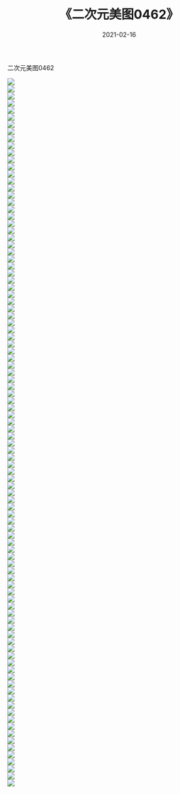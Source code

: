 ﻿---
layout: post
title:  《二次元美图0462》
date:   2021-02-16
img: http://imgx.orgx.ga/二次元/2021/二次元美图0462/000.jpg
categories: [美女, 清纯, 唯美]
---

二次元美图0462

 ![](http://imgx.orgx.ga/二次元/2021/二次元美图0462/001.jpg) <br>![](http://imgx.orgx.ga/二次元/2021/二次元美图0462/002.jpg) <br>![](http://imgx.orgx.ga/二次元/2021/二次元美图0462/003.jpg) <br>![](http://imgx.orgx.ga/二次元/2021/二次元美图0462/004.jpg) <br>![](http://imgx.orgx.ga/二次元/2021/二次元美图0462/005.jpg) <br>![](http://imgx.orgx.ga/二次元/2021/二次元美图0462/006.jpg) <br>![](http://imgx.orgx.ga/二次元/2021/二次元美图0462/007.jpg) <br>![](http://imgx.orgx.ga/二次元/2021/二次元美图0462/008.jpg) <br>![](http://imgx.orgx.ga/二次元/2021/二次元美图0462/009.jpg) <br>![](http://imgx.orgx.ga/二次元/2021/二次元美图0462/010.jpg) <br>![](http://imgx.orgx.ga/二次元/2021/二次元美图0462/011.jpg) <br>![](http://imgx.orgx.ga/二次元/2021/二次元美图0462/012.jpg) <br>![](http://imgx.orgx.ga/二次元/2021/二次元美图0462/013.jpg) <br>![](http://imgx.orgx.ga/二次元/2021/二次元美图0462/014.jpg) <br>![](http://imgx.orgx.ga/二次元/2021/二次元美图0462/015.jpg) <br>![](http://imgx.orgx.ga/二次元/2021/二次元美图0462/016.jpg) <br>![](http://imgx.orgx.ga/二次元/2021/二次元美图0462/017.jpg) <br>![](http://imgx.orgx.ga/二次元/2021/二次元美图0462/018.jpg) <br>![](http://imgx.orgx.ga/二次元/2021/二次元美图0462/019.jpg) <br>![](http://imgx.orgx.ga/二次元/2021/二次元美图0462/020.jpg) <br>![](http://imgx.orgx.ga/二次元/2021/二次元美图0462/021.jpg) <br>![](http://imgx.orgx.ga/二次元/2021/二次元美图0462/022.jpg) <br>![](http://imgx.orgx.ga/二次元/2021/二次元美图0462/023.jpg) <br>![](http://imgx.orgx.ga/二次元/2021/二次元美图0462/024.jpg) <br>![](http://imgx.orgx.ga/二次元/2021/二次元美图0462/025.jpg) <br>![](http://imgx.orgx.ga/二次元/2021/二次元美图0462/026.jpg) <br>![](http://imgx.orgx.ga/二次元/2021/二次元美图0462/027.jpg) <br>![](http://imgx.orgx.ga/二次元/2021/二次元美图0462/028.jpg) <br>![](http://imgx.orgx.ga/二次元/2021/二次元美图0462/029.jpg) <br>![](http://imgx.orgx.ga/二次元/2021/二次元美图0462/030.jpg) <br>![](http://imgx.orgx.ga/二次元/2021/二次元美图0462/031.jpg) <br>![](http://imgx.orgx.ga/二次元/2021/二次元美图0462/032.jpg) <br>![](http://imgx.orgx.ga/二次元/2021/二次元美图0462/033.jpg) <br>![](http://imgx.orgx.ga/二次元/2021/二次元美图0462/034.jpg) <br>![](http://imgx.orgx.ga/二次元/2021/二次元美图0462/035.jpg) <br>![](http://imgx.orgx.ga/二次元/2021/二次元美图0462/036.jpg) <br>![](http://imgx.orgx.ga/二次元/2021/二次元美图0462/037.jpg) <br>![](http://imgx.orgx.ga/二次元/2021/二次元美图0462/038.jpg) <br>![](http://imgx.orgx.ga/二次元/2021/二次元美图0462/039.jpg) <br>![](http://imgx.orgx.ga/二次元/2021/二次元美图0462/040.jpg) <br>![](http://imgx.orgx.ga/二次元/2021/二次元美图0462/041.jpg) <br>![](http://imgx.orgx.ga/二次元/2021/二次元美图0462/042.jpg) <br>![](http://imgx.orgx.ga/二次元/2021/二次元美图0462/043.jpg) <br>![](http://imgx.orgx.ga/二次元/2021/二次元美图0462/044.jpg) <br>![](http://imgx.orgx.ga/二次元/2021/二次元美图0462/045.jpg) <br>![](http://imgx.orgx.ga/二次元/2021/二次元美图0462/046.jpg) <br>![](http://imgx.orgx.ga/二次元/2021/二次元美图0462/047.jpg) <br>![](http://imgx.orgx.ga/二次元/2021/二次元美图0462/048.jpg) <br>![](http://imgx.orgx.ga/二次元/2021/二次元美图0462/049.jpg) <br>![](http://imgx.orgx.ga/二次元/2021/二次元美图0462/050.jpg) <br>![](http://imgx.orgx.ga/二次元/2021/二次元美图0462/051.jpg) <br>![](http://imgx.orgx.ga/二次元/2021/二次元美图0462/052.jpg) <br>![](http://imgx.orgx.ga/二次元/2021/二次元美图0462/053.jpg) <br>![](http://imgx.orgx.ga/二次元/2021/二次元美图0462/054.jpg) <br>![](http://imgx.orgx.ga/二次元/2021/二次元美图0462/055.jpg) <br>![](http://imgx.orgx.ga/二次元/2021/二次元美图0462/056.jpg) <br>![](http://imgx.orgx.ga/二次元/2021/二次元美图0462/057.jpg) <br>![](http://imgx.orgx.ga/二次元/2021/二次元美图0462/058.jpg) <br>![](http://imgx.orgx.ga/二次元/2021/二次元美图0462/059.jpg) <br>![](http://imgx.orgx.ga/二次元/2021/二次元美图0462/060.jpg) <br>![](http://imgx.orgx.ga/二次元/2021/二次元美图0462/061.jpg) <br>![](http://imgx.orgx.ga/二次元/2021/二次元美图0462/062.jpg) <br>![](http://imgx.orgx.ga/二次元/2021/二次元美图0462/063.jpg) <br>![](http://imgx.orgx.ga/二次元/2021/二次元美图0462/064.jpg) <br>![](http://imgx.orgx.ga/二次元/2021/二次元美图0462/065.jpg) <br>![](http://imgx.orgx.ga/二次元/2021/二次元美图0462/066.jpg) <br>![](http://imgx.orgx.ga/二次元/2021/二次元美图0462/067.jpg) <br>![](http://imgx.orgx.ga/二次元/2021/二次元美图0462/068.jpg) <br>![](http://imgx.orgx.ga/二次元/2021/二次元美图0462/069.jpg) <br>![](http://imgx.orgx.ga/二次元/2021/二次元美图0462/070.jpg) <br>![](http://imgx.orgx.ga/二次元/2021/二次元美图0462/071.jpg) <br>![](http://imgx.orgx.ga/二次元/2021/二次元美图0462/072.jpg) <br>![](http://imgx.orgx.ga/二次元/2021/二次元美图0462/073.jpg) <br>![](http://imgx.orgx.ga/二次元/2021/二次元美图0462/074.jpg) <br>![](http://imgx.orgx.ga/二次元/2021/二次元美图0462/075.jpg) <br>![](http://imgx.orgx.ga/二次元/2021/二次元美图0462/076.jpg) <br>![](http://imgx.orgx.ga/二次元/2021/二次元美图0462/077.jpg) <br>![](http://imgx.orgx.ga/二次元/2021/二次元美图0462/078.jpg) <br>![](http://imgx.orgx.ga/二次元/2021/二次元美图0462/079.jpg) <br>![](http://imgx.orgx.ga/二次元/2021/二次元美图0462/080.jpg) <br>![](http://imgx.orgx.ga/二次元/2021/二次元美图0462/081.jpg) <br>![](http://imgx.orgx.ga/二次元/2021/二次元美图0462/082.jpg) <br>![](http://imgx.orgx.ga/二次元/2021/二次元美图0462/083.jpg) <br>![](http://imgx.orgx.ga/二次元/2021/二次元美图0462/084.jpg) <br>![](http://imgx.orgx.ga/二次元/2021/二次元美图0462/085.jpg) <br>![](http://imgx.orgx.ga/二次元/2021/二次元美图0462/086.jpg) <br>![](http://imgx.orgx.ga/二次元/2021/二次元美图0462/087.jpg) <br>![](http://imgx.orgx.ga/二次元/2021/二次元美图0462/088.jpg) <br>![](http://imgx.orgx.ga/二次元/2021/二次元美图0462/089.jpg) <br>![](http://imgx.orgx.ga/二次元/2021/二次元美图0462/090.jpg) <br>![](http://imgx.orgx.ga/二次元/2021/二次元美图0462/091.jpg) <br>![](http://imgx.orgx.ga/二次元/2021/二次元美图0462/092.jpg) <br>![](http://imgx.orgx.ga/二次元/2021/二次元美图0462/093.jpg) <br>![](http://imgx.orgx.ga/二次元/2021/二次元美图0462/094.jpg) <br>![](http://imgx.orgx.ga/二次元/2021/二次元美图0462/095.jpg) <br>![](http://imgx.orgx.ga/二次元/2021/二次元美图0462/096.jpg) <br>![](http://imgx.orgx.ga/二次元/2021/二次元美图0462/097.jpg) <br>![](http://imgx.orgx.ga/二次元/2021/二次元美图0462/098.jpg) <br>![](http://imgx.orgx.ga/二次元/2021/二次元美图0462/099.jpg) <br>![](http://imgx.orgx.ga/二次元/2021/二次元美图0462/100.jpg) <br>